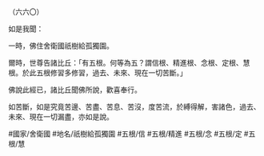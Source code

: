 （六六〇）

如是我聞：

一時，佛住舍衛國祇樹給孤獨園。

爾時，世尊告諸比丘：「有五根。何等為五？謂信根、精進根、念根、定根、慧根。於此五根修習多修習，過去、未來、現在一切苦斷。」

佛說此經已，諸比丘聞佛所說，歡喜奉行。

如苦斷，如是究竟苦邊、苦盡、苦息、苦沒，度苦流，於縛得解，害諸色，過去、未來、現在一切漏盡，亦如是說。

#國家/舍衛國
#地名/祇樹給孤獨園
#五根/信
#五根/精進
#五根/念
#五根/定
#五根/慧
